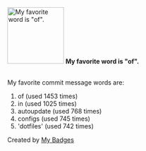 <img src="https://my-badges.github.io/my-badges/favorite-word.png" alt="My favorite word is &quot;of&quot;." title="My favorite word is &quot;of&quot;." width="128">
<strong>My favorite word is &quot;of&quot;.</strong>
<br><br>

My favorite commit message words are:

1. of (used 1453 times)
2. in (used 1025 times)
3. autoupdate (used 768 times)
4. configs (used 745 times)
5. 'dotfiles' (used 742 times)


Created by <a href="https://github.com/my-badges/my-badges">My Badges</a>